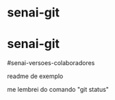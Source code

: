 # senai-git
# senai-git
#senai-versoes-colaboradores

readme de exemplo


me lembrei do comando "git status"

